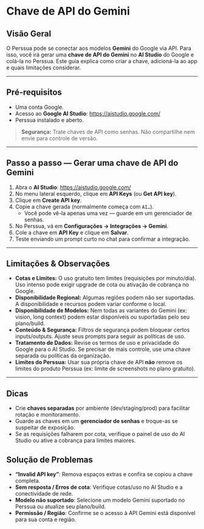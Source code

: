 # Chave de API do Gemini

## Visão Geral
O Perssua pode se conectar aos modelos **Gemini** do Google via API. Para isso, você irá gerar uma **chave de API do Gemini** no **AI Studio** do Google e colá-la no Perssua. Este guia explica como criar a chave, adicioná-la ao app e quais limitações considerar.

---

## Pré-requisitos
- Uma conta Google.
- Acesso ao **Google AI Studio**: <https://aistudio.google.com/>
- Perssua instalado e aberto.

> **Segurança:** Trate chaves de API como senhas. Não compartilhe nem envie para controle de versão.

---

## Passo a passo — Gerar uma chave de API do Gemini
1. Abra o **AI Studio**: <https://aistudio.google.com/>
2. No menu lateral esquerdo, clique em **API Keys** (ou **Get API key**).
3. Clique em **Create API key**.  
4. Copie a chave gerada (normalmente começa com `AI…`).  
   - Você pode vê-la apenas uma vez — guarde em um gerenciador de senhas.
5. No Perssua, vá em **Configurações → Integrações → Gemini**.
6. Cole a chave em **API Key** e clique em **Salvar**.
7. Teste enviando um prompt curto no chat para confirmar a integração.

---

## Limitações & Observações
- **Cotas e Limites:** O uso gratuito tem limites (requisições por minuto/dia). Uso intenso pode exigir upgrade de cota ou ativação de cobrança no Google.
- **Disponibilidade Regional:** Algumas regiões podem não ser suportadas. A disponibilidade e recursos podem variar conforme o local.
- **Disponibilidade de Modelos:** Nem todas as variantes do Gemini (ex: vision, long context) podem estar disponíveis ou suportadas pelo seu plano/build.
- **Conteúdo & Segurança:** Filtros de segurança podem bloquear certos inputs/outputs. Ajuste seus prompts para seguir as políticas de uso.
- **Tratamento de Dados:** Revise os termos de uso e privacidade do Google para o AI Studio. Se precisar de mais controle, use uma chave separada ou políticas da organização.
- **Limites do Perssua:** Usar sua própria chave de API **não** remove os limites do produto Perssua (ex: limite de screenshots no plano gratuito).

---

## Dicas
- Crie **chaves separadas** por ambiente (dev/staging/prod) para facilitar rotação e monitoramento.
- Guarde as chaves em um **gerenciador de senhas** e troque-as se suspeitar de exposição.
- Se as requisições falharem por cota, verifique o painel de uso do AI Studio ou ative a cobrança para limites maiores.

## Solução de Problemas
- **“Invalid API key”**: Remova espaços extras e confira se copiou a chave completa.
- **Sem resposta / Erros de cota**: Verifique cotas/uso no AI Studio e a conectividade de rede.
- **Modelo não suportado**: Selecione um modelo Gemini suportado no Perssua ou atualize seu plano/build.
- **Permissão / Região**: Confirme se o acesso à API Gemini está disponível para sua conta e região.
